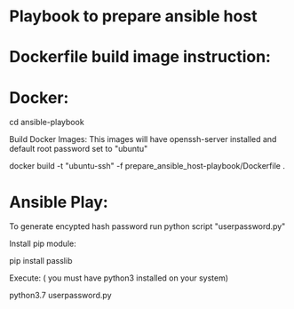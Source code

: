 # Playbook to prepare ansible host
# Dockerfile build image instruction:
# Docker:
cd ansible-playbook

Build Docker Images: This images will have openssh-server installed and default root password set to "ubuntu"

docker build -t "ubuntu-ssh" -f prepare_ansible_host-playbook/Dockerfile .

# Ansible Play:

To generate encypted hash password run python script "userpassword.py"

Install pip module: 

pip install passlib   

Execute: ( you must have python3 installed on your system)

python3.7 userpassword.py


